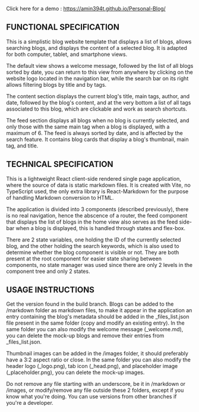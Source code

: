 Click here for a demo : https://amin394t.github.io/Personal-Blog/

## FUNCTIONAL SPECIFICATION

This is a simplistic blog website template that displays a list of blogs, allows searching blogs, and displays the content of a selected blog. It is adapted for both computer, tablet, and smartphone views.

The default view shows a welcome message, followed by the list of all blogs sorted by date, you can return to this view from anywhere by clicking on the website logo located in the navigation bar, while the search bar on its right allows filtering blogs by title and by tags.

The content section displays the current blog's title, main tags, author, and date, followed by the blog's content, and at the very bottom a list of all tags associated to this blog, which are clickable and work as search shortcuts.

The feed section displays all blogs when no blog is currently selected, and only those with the same main tag when a blog is displayed, with a maximum of 6. The feed is always sorted by date, and is affected by the search feature. It contains blog cards that display a blog's thumbnail, main tag, and title.


## TECHNICAL SPECIFICATION

This is a lightweight React client-side rendered single page application, where the source of data is static markdown files. It is created with Vite, no TypeScript used, the only extra library is React-Markdown for the purpose of handling Markdown conversion to HTML.

The application is divided into 3 components (described previously), there is no real navigation, hence the abscence of a router, the feed component that displays the list of blogs in the home view also serves as the feed side-bar when a blog is displayed, this is handled through states and flex-box.

There are 2 state variables, one holding the ID of the currently selected blog, and the other holding the search keywords, which is also used to determine whether the blog component is visible or not. They are both present at the root component for easier state sharing between components, no state manager was used since there are only 2 levels in the component tree and only 2 states.


## USAGE INSTRUCTIONS

Get the version found in the build branch. Blogs can be added to the /markdown folder as markdown files, to make it appear in the application an entry containing the blog's metadata should be added in the _files_list.json file present in the same folder (copy and modify an existing entry). In the same folder you can also modify the welcome message (_welcome.md), you can delete the mock-up blogs and remove their entries from _files_list.json.

Thumbnail images can be added in the /images folder, it should preferably have a 3:2 aspect ratio or close. In the same folder you can also modify the header logo (_logo.png), tab icon (_head.png), and placeholder image (_placeholder.png), you can delete the mock-up images.

Do not remove any file starting with an underscore, be it in /markdown or /images, or modify/remove any file outside these 2 folders, except if you know what you're doing. You can use versions from other branches if you're a developer.